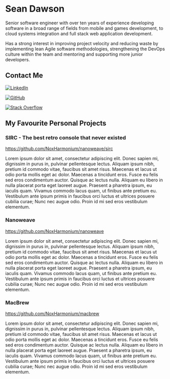 # Sean Dawson

Senior software engineer with over ten years of experience developing software in a broad range of fields from mobile and games development, to cloud systems integration and full stack web application development.

Has a strong interest in improving project velocity and reducing waste by implementing lean Agile software methodologies, strengthening the DevOps culture within the team and mentoring and supporting more junior developers.

## Contact Me

[![LinkedIn](https://img.shields.io/badge/linkedin-%230077B5.svg?style=for-the-badge&logo=linkedin&logoColor=white)](http://au.linkedin.com/pub/sean-dawson/52/362/541)

[![GitHub](https://img.shields.io/badge/github-%23121011.svg?style=for-the-badge&logo=github&logoColor=white)](https://github.com/NoxHarmonium)

[![Stack Overflow](https://img.shields.io/badge/-Stackoverflow-FE7A16?style=for-the-badge&logo=stack-overflow&logoColor=white)](
https://stackoverflow.com/users/1153203/sean-dawson)

## My Favourite Personal Projects

### SIRC - The best retro console that never existed

https://github.com/NoxHarmonium/nanoweave/sirc

Lorem ipsum dolor sit amet, consectetur adipiscing elit. Donec sapien mi, dignissim in purus in, pulvinar pellentesque lectus. Aliquam ipsum nibh, pretium id commodo vitae, faucibus sit amet risus. Maecenas et lacus ut odio porta mollis eget ac dolor. Maecenas a tincidunt eros. Fusce eu felis sed eros condimentum auctor. Quisque ac lectus nulla. Aliquam eu libero in nulla placerat porta eget laoreet augue. Praesent a pharetra ipsum, eu iaculis quam. Vivamus commodo lacus quam, ut finibus ante pretium eu. Vestibulum ante ipsum primis in faucibus orci luctus et ultrices posuere cubilia curae; Nunc nec augue odio. Proin id mi sed eros vestibulum elementum.

### Nanoweave

https://github.com/NoxHarmonium/nanoweave

Lorem ipsum dolor sit amet, consectetur adipiscing elit. Donec sapien mi, dignissim in purus in, pulvinar pellentesque lectus. Aliquam ipsum nibh, pretium id commodo vitae, faucibus sit amet risus. Maecenas et lacus ut odio porta mollis eget ac dolor. Maecenas a tincidunt eros. Fusce eu felis sed eros condimentum auctor. Quisque ac lectus nulla. Aliquam eu libero in nulla placerat porta eget laoreet augue. Praesent a pharetra ipsum, eu iaculis quam. Vivamus commodo lacus quam, ut finibus ante pretium eu. Vestibulum ante ipsum primis in faucibus orci luctus et ultrices posuere cubilia curae; Nunc nec augue odio. Proin id mi sed eros vestibulum elementum.

### MacBrew

https://github.com/NoxHarmonium/macbrew

Lorem ipsum dolor sit amet, consectetur adipiscing elit. Donec sapien mi, dignissim in purus in, pulvinar pellentesque lectus. Aliquam ipsum nibh, pretium id commodo vitae, faucibus sit amet risus. Maecenas et lacus ut odio porta mollis eget ac dolor. Maecenas a tincidunt eros. Fusce eu felis sed eros condimentum auctor. Quisque ac lectus nulla. Aliquam eu libero in nulla placerat porta eget laoreet augue. Praesent a pharetra ipsum, eu iaculis quam. Vivamus commodo lacus quam, ut finibus ante pretium eu. Vestibulum ante ipsum primis in faucibus orci luctus et ultrices posuere cubilia curae; Nunc nec augue odio. Proin id mi sed eros vestibulum elementum.
